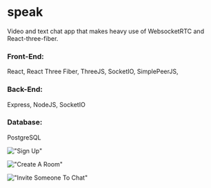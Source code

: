 # speak
Video and text chat app that makes heavy use of WebsocketRTC and React-three-fiber.

### Front-End: 
React, React Three Fiber, ThreeJS, SocketIO, SimplePeerJS, 
### Back-End: 
Express, NodeJS, SocketIO
### Database: 
PostgreSQL


!["Sign Up"](https://github.com/RodoMark/speak/blob/master/client/public/SignUp.PNG?raw=true)

!["Create A Room"](https://github.com/RodoMark/speak/blob/master/client/public/NewRoom.PNG?raw=true)

!["Invite Someone To Chat"](https://github.com/RodoMark/speak/blob/master/client/public/ReceiveCall.PNG?raw=true)




